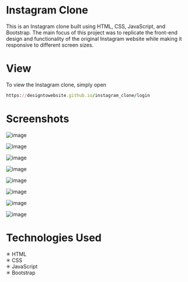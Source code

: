 # Instagram Clone

This is an Instagram clone built using HTML, CSS, JavaScript, and Bootstrap. The main focus of this project was to replicate the front-end design and functionality of the original Instagram website while making it responsive to different screen sizes.

# View

To view the Instagram clone, simply open 
```ruby
https://designtowebsite.github.io/instagram_clone/login
```
# Screenshots

![image](https://user-images.githubusercontent.com/74991230/232751341-87ecf3de-0ce7-4c09-9486-2ede34c837b3.png)

![image](https://user-images.githubusercontent.com/74991230/232751566-b7b07a68-b7cc-4459-9e8d-7e9e2e2cb7e6.png)

![image](https://user-images.githubusercontent.com/74991230/232751724-5f9b60bf-a2f6-4e74-b837-dccdd9082eac.png)

![image](https://user-images.githubusercontent.com/74991230/232751821-ddf33ddc-cfae-4b9f-98b0-f6d25c07d4d5.png)

![image](https://user-images.githubusercontent.com/74991230/232751943-065dcfd8-e925-4d24-a63e-21695e3458bf.png)

![image](https://user-images.githubusercontent.com/74991230/232752075-75bed5c3-16b7-4eed-be76-7c78a3440b0d.png)

![image](https://user-images.githubusercontent.com/74991230/232752130-10822b94-1441-4bb8-9c41-a4bc9fb6e98c.png)

![image](https://user-images.githubusercontent.com/74991230/232752215-eac73b57-432b-47a6-88cb-6845268dad6d.png)


# Technologies Used

✳ HTML </br>
✳ CSS  </br>
✳ JavaScript  </br>
✳ Bootstrap  </br>

